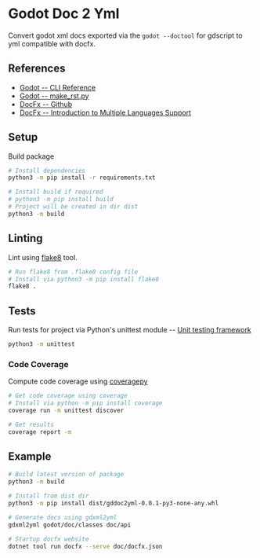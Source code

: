 # Godot Doc 2 Yml

Convert godot xml docs exported via the `godot --doctool` for gdscript
to yml compatible with docfx.

## References

* [Godot -- CLI Reference](https://docs.godotengine.org/en/stable/tutorials/editor/command_line_tutorial.html#command-line-reference)
* [Godot -- make_rst.py](https://github.com/godotengine/godot/blob/master/doc/tools/make_rst.py)
* [DocFx -- Github](https://github.com/dotnet/docfx)
* [DocFx -- Introduction to Multiple Languages Support](https://xxred.gitee.io/docfx/tutorial/universalreference/intro_multiple_langs_support.html)

## Setup

Build package

```bash
# Install dependencies
python3 -m pip install -r requirements.txt

# Install build if required
# python3 -m pip install build
# Project will be created in dir dist
python3 -m build
```

## Linting

Lint using [flake8](https://github.com/pycqa/flake8/) tool.

```bash
# Run flake8 from .flake8 config file
# Install via python3 -m pip install flake8
flake8 .
```

## Tests

Run tests for project via Python's unittest module -- [Unit testing framework](https://docs.python.org/3/library/unittest.html)

```bash
python3 -m unittest
```

### Code Coverage

Compute code coverage using [coveragepy](https://github.com/nedbat/coveragepy)

```bash
# Get code coverage using coverage
# Install via python -m pip install coverage
coverage run -m unittest discover

# Get results
coverage report -m
```

## Example

```bash
# Build latest version of package
python3 -m build

# Install from dist dir
python3 -m pip install dist/gddoc2yml-0.0.1-py3-none-any.whl

# Generate docs using gdxml2yml
gdxml2yml godot/doc/classes doc/api

# Startup docfx website
dotnet tool run docfx --serve doc/docfx.json
```
